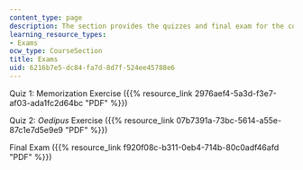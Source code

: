```yaml
---
content_type: page
description: The section provides the quizzes and final exam for the course.
learning_resource_types:
- Exams
ocw_type: CourseSection
title: Exams
uid: 6216b7e5-dc84-fa7d-8d7f-524ee45788e6
---
```


Quiz 1: Memorization Exercise ({{% resource_link 2976aef4-5a3d-f3e7-af03-ada1fc2d64bc "PDF" %}})

Quiz 2: _Oedipus_ Exercise ({{% resource_link 07b7391a-73bc-5614-a55e-87c1e7d5e9e9 "PDF" %}})

Final Exam ({{% resource_link f920f08c-b311-0eb4-714b-80c0adf46afd "PDF" %}})